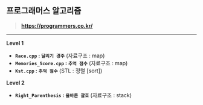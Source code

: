 ## 프로그래머스 알고리즘

> **https://programmers.co.kr/**
---

__Level 1__
* **`Race.cpp` : `달리기 경주`** (자료구조 : map)
* **`Memories_Score.cpp` : `추억 점수`** (자료구조 : map)
* **`Kst.cpp` : `추억 점수`** (STL : 정렬 [sort])

__Level 2__
* **`Right_Parenthesis` : `올바른 괄호`** (자료구조 : stack)
